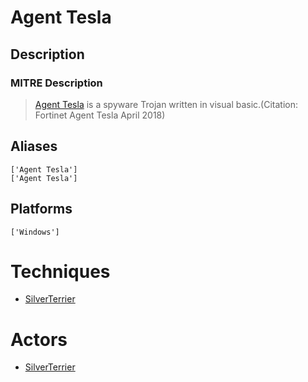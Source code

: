 
# Agent Tesla

## Description

### MITRE Description

> [Agent Tesla](https://attack.mitre.org/software/S0331) is a spyware Trojan written in visual basic.(Citation: Fortinet Agent Tesla April 2018)

## Aliases

```
['Agent Tesla']
['Agent Tesla']
```

## Platforms

```
['Windows']
```

# Techniques


* [SilverTerrier](../techniques/SilverTerrier.md)


# Actors


* [SilverTerrier](../actors/SilverTerrier.md)

